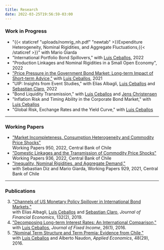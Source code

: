 ```yaml
---
title: Research
date: 2022-03-25T19:56:59-03:00
---
```


### **Work in Progress**
- "{{< staticref "uploads/nomrig_nh.pdf" "newtab" >}}Expenditure Heterogeneity, Nominal Rigidities, and Aggregate Fluctuations,{{< /staticref >}}" with Mario Giarda
- "International Portfolio Bond Spillovers," with [Luis Ceballos](https://www.luisceballoss.com), 2022
- "Production Linkages and Nominal Rigidities in a Small Open Economy", 2022
- ["Price Pressure in the Government Bond Market: Long-term Impact of Short-term Advice,"](https://papers.ssrn.com/sol3/papers.cfm?abstract_id=3513739) with [Luis Ceballos](https://www.luisceballoss.com), 2021
- "UIP: Insights from Event Studies," with Elias Albagli, [Luis Ceballos](https://www.luisceballoss.com) and [Sebastian Claro](https://sites.google.com/site/sebclaro1010/), 2022
- "Bond Liquidity Transmission," with [Luis Ceballos](https://www.luisceballoss.com) and [Jens Christensen](https://www.frbsf.org/economic-research/economists/jens-christensen/)
- "Inflation Risk and Timing Ability in the Corporate Bond Market," with [Luis Ceballos](https://www.luisceballoss.com)
- "Global Risk, Exchange Rates and the Yield Curve," with [Luis Ceballos](https://www.luisceballoss.com)

----

### **Working Papers**
- ["Market Incompleteness, Consumption Heterogeneity and Commodity Price Shocks"](https://www.bcentral.cl/documents/33528/133326/DTBC_950.pdf/d0626fea-e870-fa4d-5c85-49caf888fa0c?t=1649774516457)  
Working Papers 950, 2022, Central Bank of Chile
- ["Domestic Linkages and the Transmission of Commodity Price Shocks"](https://www.bcentral.cl/documents/33528/133326/DTBC_936.pdf/4c1602dd-e7d0-8947-b510-2acb62c64888?t=1642017271453)  
Working Papers 936, 2022, Central Bank of Chile
- ["Inequality, Nominal Rigidities, and Aggregate Demand,"](https://www.bcentral.cl/documents/33528/133326/DTBC_929.pdf/86f2673b-4e3c-e093-10c9-4bef4792313f?t=1636037968157)  
with Sebastian Diz and Mario Giarda, Working Papers 929, 2021, Central Bank of Chile

----

### **Publications**
3. ["Channels of US Monetary Policy Spillover in International Bond Markets,"](https://www.sciencedirect.com/science/article/abs/pii/S0304405X19301072?via%3Dihub)   
with Elias Albagli, [Luis Ceballos](https://www.luisceballoss.com) and [Sebastian Claro](https://sites.google.com/site/sebclaro1010/), *Journal of Financial Economics*, 132(2), 2019. 
2. ["Decomposing Long-term Interest Rates: An International Comparison,"](https://jfi.pm-research.com/content/26/1/61)  
with [Luis Ceballos](https://www.luisceballoss.com), *Journal of Fixed Income*, 26(1), 2016.
1. ["Nominal Term Structure and Term Premia: Evidence from Chile,"](https://www.tandfonline.com/doi/full/10.1080/00036846.2015.1128079)  
with [Luis Ceballos](https://www.luisceballoss.com) and Alberto Naudon, *Applied Economics*, 48(29), 2016.